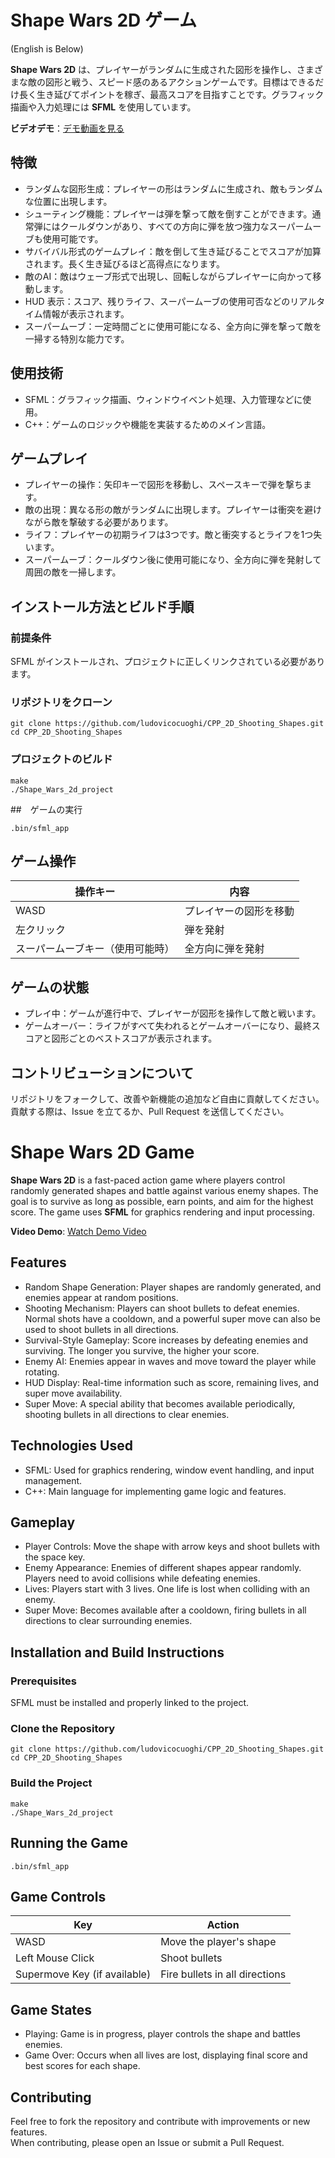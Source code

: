 # Shape Wars 2D ゲーム

(English is Below)

**Shape Wars 2D** は、プレイヤーがランダムに生成された図形を操作し、さまざまな敵の図形と戦う、スピード感のあるアクションゲームです。目標はできるだけ長く生き延びてポイントを稼ぎ、最高スコアを目指すことです。グラフィック描画や入力処理には **SFML** を使用しています。

**ビデオデモ**：[デモ動画を見る](https://www.youtube.com/watch?v=sr0TglMLr-w)

## 特徴

- ランダムな図形生成：プレイヤーの形はランダムに生成され、敵もランダムな位置に出現します。
- シューティング機能：プレイヤーは弾を撃って敵を倒すことができます。通常弾にはクールダウンがあり、すべての方向に弾を放つ強力なスーパームーブも使用可能です。
- サバイバル形式のゲームプレイ：敵を倒して生き延びることでスコアが加算されます。長く生き延びるほど高得点になります。
- 敵のAI：敵はウェーブ形式で出現し、回転しながらプレイヤーに向かって移動します。
- HUD 表示：スコア、残りライフ、スーパームーブの使用可否などのリアルタイム情報が表示されます。
- スーパームーブ：一定時間ごとに使用可能になる、全方向に弾を撃って敵を一掃する特別な能力です。

## 使用技術

- SFML：グラフィック描画、ウィンドウイベント処理、入力管理などに使用。
- C++：ゲームのロジックや機能を実装するためのメイン言語。

## ゲームプレイ

- プレイヤーの操作：矢印キーで図形を移動し、スペースキーで弾を撃ちます。
- 敵の出現：異なる形の敵がランダムに出現します。プレイヤーは衝突を避けながら敵を撃破する必要があります。
- ライフ：プレイヤーの初期ライフは3つです。敵と衝突するとライフを1つ失います。
- スーパームーブ：クールダウン後に使用可能になり、全方向に弾を発射して周囲の敵を一掃します。

## インストール方法とビルド手順

### 前提条件

SFML がインストールされ、プロジェクトに正しくリンクされている必要があります。

### リポジトリをクローン

```
git clone https://github.com/ludovicocuoghi/CPP_2D_Shooting_Shapes.git
cd CPP_2D_Shooting_Shapes
```

### プロジェクトのビルド

```
make
./Shape_Wars_2d_project
```

##　ゲームの実行

```
.bin/sfml_app
```

## ゲーム操作

| 操作キー                        | 内容                                |
|----------------------------------|-------------------------------------|
| WASD                             | プレイヤーの図形を移動              |
| 左クリック                       | 弾を発射                            |
| スーパームーブキー（使用可能時） | 全方向に弾を発射                    |

## ゲームの状態

- プレイ中：ゲームが進行中で、プレイヤーが図形を操作して敵と戦います。
- ゲームオーバー：ライフがすべて失われるとゲームオーバーになり、最終スコアと図形ごとのベストスコアが表示されます。

## コントリビューションについて

リポジトリをフォークして、改善や新機能の追加など自由に貢献してください。  
貢献する際は、Issue を立てるか、Pull Request を送信してください。


# Shape Wars 2D Game

**Shape Wars 2D** is a fast-paced action game where players control randomly generated shapes and battle against various enemy shapes. The goal is to survive as long as possible, earn points, and aim for the highest score. The game uses **SFML** for graphics rendering and input processing.

**Video Demo**: [Watch Demo Video](https://www.youtube.com/watch?v=sr0TglMLr-w)

## Features

- Random Shape Generation: Player shapes are randomly generated, and enemies appear at random positions.
- Shooting Mechanism: Players can shoot bullets to defeat enemies. Normal shots have a cooldown, and a powerful super move can also be used to shoot bullets in all directions.
- Survival-Style Gameplay: Score increases by defeating enemies and surviving. The longer you survive, the higher your score.
- Enemy AI: Enemies appear in waves and move toward the player while rotating.
- HUD Display: Real-time information such as score, remaining lives, and super move availability.
- Super Move: A special ability that becomes available periodically, shooting bullets in all directions to clear enemies.

## Technologies Used

- SFML: Used for graphics rendering, window event handling, and input management.
- C++: Main language for implementing game logic and features.

## Gameplay

- Player Controls: Move the shape with arrow keys and shoot bullets with the space key.
- Enemy Appearance: Enemies of different shapes appear randomly. Players need to avoid collisions while defeating enemies.
- Lives: Players start with 3 lives. One life is lost when colliding with an enemy.
- Super Move: Becomes available after a cooldown, firing bullets in all directions to clear surrounding enemies.

## Installation and Build Instructions

### Prerequisites

SFML must be installed and properly linked to the project.

### Clone the Repository

```
git clone https://github.com/ludovicocuoghi/CPP_2D_Shooting_Shapes.git
cd CPP_2D_Shooting_Shapes
```

### Build the Project

```
make
./Shape_Wars_2d_project
```

## Running the Game

```
.bin/sfml_app
```

## Game Controls

| Key                              | Action                                         |
|----------------------------------|------------------------------------------------|
| WASD                             | Move the player's shape                        |
| Left Mouse Click                 | Shoot bullets                                  |
| Supermove Key (if available)     | Fire bullets in all directions                |

## Game States

- Playing: Game is in progress, player controls the shape and battles enemies.
- Game Over: Occurs when all lives are lost, displaying final score and best scores for each shape.

## Contributing

Feel free to fork the repository and contribute with improvements or new features.  
When contributing, please open an Issue or submit a Pull Request.
